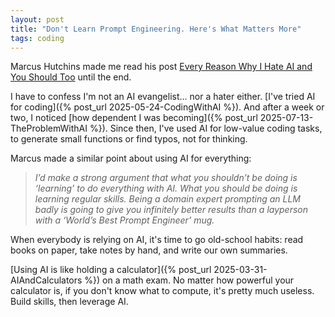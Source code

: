 ```yaml
---
layout: post
title: "Don't Learn Prompt Engineering. Here's What Matters More"
tags: coding
---
```


Marcus Hutchins made me read his post [Every Reason Why I Hate AI and You Should Too](https://malwaretech.com/2025/08/every-reason-why-i-hate-ai.html) until the end.

I have to confess I'm not an AI evangelist... nor a hater either. [I've tried AI for coding]({% post_url 2025-05-24-CodingWithAI %}). And after a week or two, I noticed [how dependent I was becoming]({% post_url 2025-07-13-TheProblemWithAI %}). Since then, I've used AI for low-value coding tasks, to generate small functions or find typos, not for thinking.

Marcus made a similar point about using AI for everything:

> _I’d make a strong argument that what you shouldn’t be doing is ‘learning’ to do everything with AI. What you should be doing is learning regular skills. Being a domain expert prompting an LLM badly is going to give you infinitely better results than a layperson with a ‘World’s Best Prompt Engineer’ mug._

When everybody is relying on AI, it's time to go old-school habits: read books on paper, take notes by hand, and write our own summaries.

[Using AI is like holding a calculator]({% post_url 2025-03-31-AIAndCalculators %}) on a math exam. No matter how powerful your calculator is, if you don't know what to compute, it's pretty much useless. Build skills, then leverage AI.
